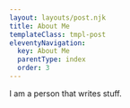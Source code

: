 ```yaml
---
layout: layouts/post.njk
title: About Me
templateClass: tmpl-post
eleventyNavigation:
  key: About Me
  parentType: index
  order: 3
---
```


I am a person that writes stuff.
